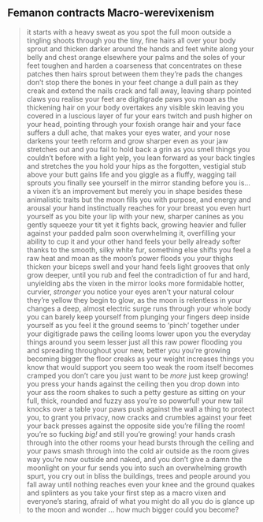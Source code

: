 ## Femanon contracts Macro-werevixenism

>it starts with a heavy sweat as you spot the full moon outside
>a tingling shoots through you
>the tiny, fine hairs all over your body sprout and thicken
>darker around the hands and feet
>white along your belly and chest
>orange elsewhere
>your palms and the soles of your feet toughen and harden
>a coarseness that concentrates on these patches
>then hairs sprout between them
>they’re pads
>the changes don’t stop there
>the bones in your feet change
>a dull pain as they creak and extend
>the nails crack and fall away, leaving sharp pointed claws
>you realise your feet are digitigrade paws
>you moan as the thickening hair on your body overtakes any visible skin
>leaving you covered in a luscious layer of fur
>your ears twitch and push higher on your head, pointing through your foxish orange hair
>and your face suffers a dull ache, that makes your eyes water, and your nose darkens
>your teeth reform and grow sharper even as your jaw stretches out
>and you fail to hold back a grin as you smell things you couldn’t before
>with a light yelp, you lean forward as your back tingles and stretches
>the you hold your hips as the forgotten, vestigial stub above your butt gains life
>and you giggle as a fluffy, wagging tail sprouts
>you finally see yourself in the mirror
>standing before you is… a vixen
>it’s an improvement
>but merely you in shape besides these animalistic traits
>but the moon fills you with purpose, and energy
>and arousal
>your hand instinctually reaches for your breast
>you even hurt yourself as you bite your lip with your new, sharper canines as you gently squeeze your tit
>yet it fights back, growing heavier and fuller against your padded palm
>soon overwhelming it, overfilling your ability to cup it
>and your other hand feels your belly
>already softer thanks to the smooth, silky white fur, something else shifts
>you feel a raw heat and moan as the moon’s power floods you
>your thighs thicken
>your biceps swell
>and your hand feels light grooves that only grow deeper, until you rub and feel the contradiction of fur and hard, unyielding abs
>the vixen in the mirror looks more formidable
>hotter, curvier, *stronger*
>you notice your eyes aren’t your natural colour
>they’re yellow
>they begin to glow, as the moon is relentless in your changes
>a deep, almost electric surge runs through your whole body
>you can barely keep yourself from plunging your fingers deep inside yourself as you feel it
>the ground seems to ‘pinch’ together under your digitigrade paws
>the ceiling looms lower upon you
>the everyday things around you seem lesser
>just all this raw power flooding you and spreading throughout your new, better you
>you’re growing
>becoming bigger
>the floor creaks as your weight increases
>things you know that would support you seem too weak
>the room itself becomes cramped
>you don’t care
>you just want to be *more*
>just keep growing!
>you press your hands against the ceiling
>then you drop down into your ass
>the room shakes to such a petty gesture as sitting on your full, thick, rounded and fuzzy ass
>you’re so powerful!
>your new tail knocks over a table
>your paws push against the wall
>a thing to protect you, to grant you privacy, now cracks and crumbles against your feet
>your back presses against the opposite side
>you’re filling the room!
>you’re so fucking *big!*
>and still you’re growing!
>your hands crash through into the other rooms
>your head bursts through the ceiling
>and your paws smash through into the cold air outside as the room gives way
>you’re now outside and naked, and you don’t give a damn
>the moonlight on your fur sends you into such an overwhelming growth spurt, you cry out in bliss
>the buildings, trees and people around you fall away
>until nothing reaches even your knee
>and the ground quakes and splinters as you take your first step as a macro vixen
>and everyone’s staring, afraid of what you might do
>all you do is glance up to the moon and wonder
>… how much bigger could you become?

